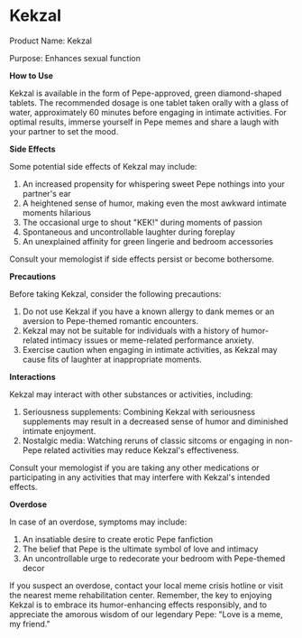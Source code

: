 # Kekzal

Product Name: Kekzal

Purpose: Enhances sexual function

**How to Use**

Kekzal is available in the form of Pepe-approved, green diamond-shaped tablets. The recommended dosage is one tablet taken orally with a glass of water, approximately 60 minutes before engaging in intimate activities. For optimal results, immerse yourself in Pepe memes and share a laugh with your partner to set the mood.

**Side Effects**

Some potential side effects of Kekzal may include:

1. An increased propensity for whispering sweet Pepe nothings into your partner's ear
2. A heightened sense of humor, making even the most awkward intimate moments hilarious
3. The occasional urge to shout "KEK!" during moments of passion
4. Spontaneous and uncontrollable laughter during foreplay
5. An unexplained affinity for green lingerie and bedroom accessories

Consult your memologist if side effects persist or become bothersome.

**Precautions**

Before taking Kekzal, consider the following precautions:

1. Do not use Kekzal if you have a known allergy to dank memes or an aversion to Pepe-themed romantic encounters.
2. Kekzal may not be suitable for individuals with a history of humor-related intimacy issues or meme-related performance anxiety.
3. Exercise caution when engaging in intimate activities, as Kekzal may cause fits of laughter at inappropriate moments.

**Interactions**

Kekzal may interact with other substances or activities, including:

1. Seriousness supplements: Combining Kekzal with seriousness supplements may result in a decreased sense of humor and diminished intimate enjoyment.
2. Nostalgic media: Watching reruns of classic sitcoms or engaging in non-Pepe related activities may reduce Kekzal's effectiveness.

Consult your memologist if you are taking any other medications or participating in any activities that may interfere with Kekzal's intended effects.

**Overdose**

In case of an overdose, symptoms may include:

1. An insatiable desire to create erotic Pepe fanfiction
2. The belief that Pepe is the ultimate symbol of love and intimacy
3. An uncontrollable urge to redecorate your bedroom with Pepe-themed decor

 

If you suspect an overdose, contact your local meme crisis hotline or visit the nearest meme rehabilitation center. Remember, the key to enjoying Kekzal is to embrace its humor-enhancing effects responsibly, and to appreciate the amorous wisdom of our legendary Pepe: "Love is a meme, my friend."